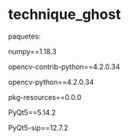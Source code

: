 # technique_ghost
paquetes:

numpy==1.18.3

opencv-contrib-python==4.2.0.34

opencv-python==4.2.0.34

pkg-resources==0.0.0

PyQt5==5.14.2

PyQt5-sip==12.7.2
